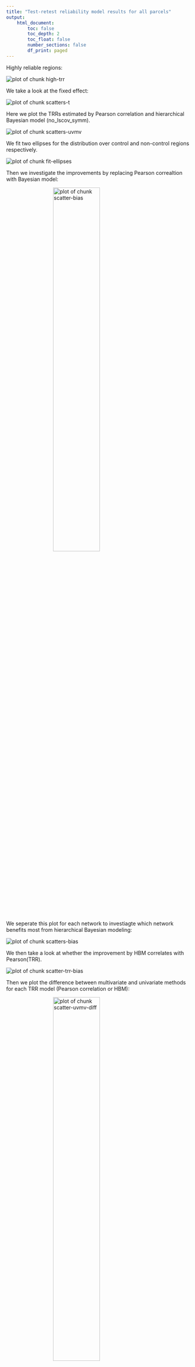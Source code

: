 ```yaml
---
title: "Test-retest reliability model results for all parcels"
output: 
    html_document:
        toc: false
        toc_depth: 2
        toc_float: false
        number_sections: false
        df_print: paged
---
```




Highly reliable regions:

![plot of chunk high-trr](figure/high-trr-1.png)

We take a look at the fixed effect:

![plot of chunk scatters-t](figure/scatters-t-1.png)

Here we plot the TRRs estimated by Pearson correlation and hierarchical Bayesian model (no_lscov_symm).

![plot of chunk scatters-uvmv](figure/scatters-uvmv-1.png)

We fit two ellipses for the distribution over control and non-control regions respectively.

![plot of chunk fit-ellipses](figure/fit-ellipses-1.png)

Then we investigate the improvements by replacing Pearson correaltion with Bayesian model:

<img src="figure/scatter-bias-1.png" title="plot of chunk scatter-bias" alt="plot of chunk scatter-bias" width="50%" style="display: block; margin: auto;" />

We seperate this plot for each network to investiagte which network benefits most from hierarchical Bayesian modeling:

![plot of chunk scatters-bias](figure/scatters-bias-1.png)

We then take a look at whether the improvement by HBM correlates with Pearson(TRR).

![plot of chunk scatter-trr-bias](figure/scatter-trr-bias-1.png)

Then we plot the difference between multivariate and univariate methods for each TRR model (Pearson correlation or HBM):

<img src="figure/scatter-uvmv-diff-1.png" title="plot of chunk scatter-uvmv-diff" alt="plot of chunk scatter-uvmv-diff" width="50%" style="display: block; margin: auto;" />

We seperate this plot for each network to investiagte which network benefits most from multivariate methods:

![plot of chunk scatters-uvmv-diff](figure/scatters-uvmv-diff-1.png)
